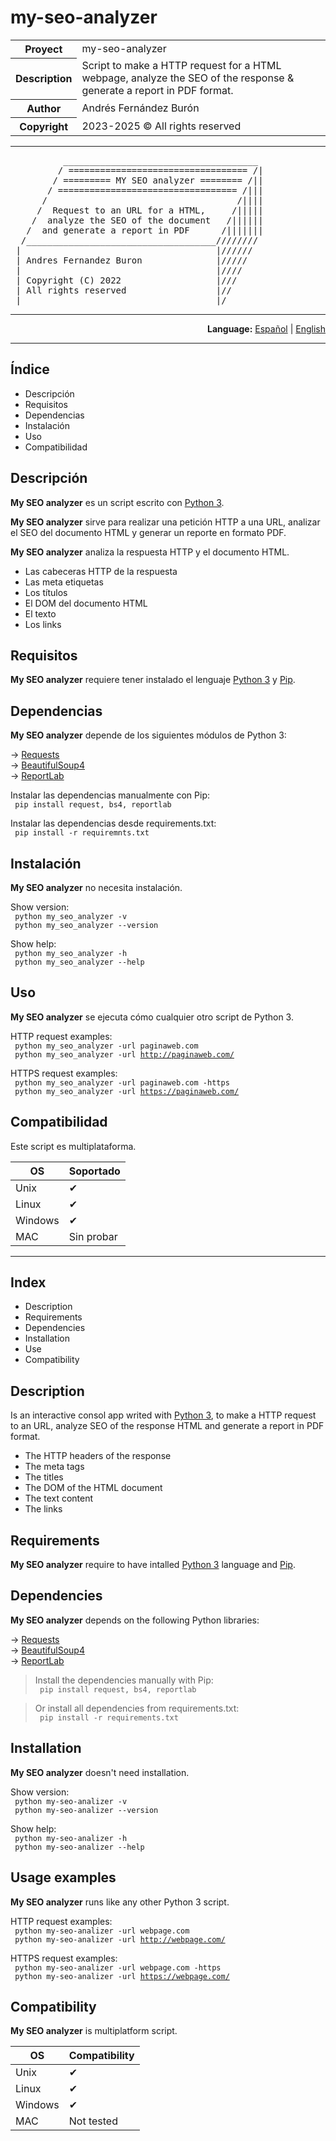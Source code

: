 # my-seo-analyzer 

<div align="center">
  <table border="0" cellpadding="0" cellspacing="0">
    <tbody>
      <tr>
        <th>Proyect</th>
        <td>my-seo-analyzer</td>
      </tr>
      <tr>
        <th>Description</th>
		    <td>Script to make a HTTP request for a HTML webpage, analyze the SEO of the response & generate a report in PDF format.</td>
      </tr>
      <tr>
        <th>Author</th>
        <td>Andrés Fernández Burón</td>
      </tr>
      <tr>
        <th>Copyright</th>
        <td>2023-2025 &copy; All rights reserved</td>
      </tr>
    </tbody>
  </table>
</div>

<div>
<hr>
<pre>
          _____________________________________
         / ================================== /|
        / ========= MY SEO analyzer ======== /||
       / ================================== /|||
      /                                    /||||
     /  Request to an URL for a HTML,     /|||||
    /  analyze the SEO of the document   /||||||
   /  and generate a report in PDF      /|||||||
  /____________________________________////////
 |                                     |//////
 | Andres Fernandez Buron              |/////
 |                                     |////
 | Copyright (C) 2022                  |///
 | All rights reserved                 |//
 |_____________________________________|/
</pre>
<hr>
</div>

<div id="index" align="right">
	<b>Language:</b> <a href="#index-es">Español</a> | <a href="#index-en">English</a>
</div>

<hr>

<div id="index-es">

## Índice

- Descripción
- Requisitos
- Dependencias
- Instalación
- Uso
- Compatibilidad

</div>

<div id="readme-es">  

## Descripción
<b>My SEO analyzer</b> es un script escrito con <a href="https://www.python.org/doc/" target="_blank">Python 3</a>.

<b>My SEO analyzer</b> sirve para realizar una petición HTTP a una URL, analizar el SEO del documento HTML y generar un reporte en formato PDF.

<b>My SEO analyzer</b> analiza la respuesta HTTP y el documento HTML.

- Las cabeceras HTTP de la respuesta
- Las meta etiquetas
- Los títulos
- El DOM del documento HTML
- El texto
- Los links
  
## Requisitos
<b>My SEO analyzer</b> requiere tener instalado el lenguaje <a href="https://www.python.org/downloads/" target="_blank">Python 3</a> y <a href="" target="_blank">Pip</a>.
  
## Dependencias
<b>My SEO analyzer</b> depende de los siguientes módulos de Python 3:  

-> <a href="https://requests.readthedocs.io/en/latest/" target="_blank">Requests</a>  
-> <a href="https://www.crummy.com/software/BeautifulSoup/bs4/doc/" target="_blank">BeautifulSoup4</a>  
-> <a href="" target="_blank">ReportLab</a>  

Instalar las dependencias manualmente con Pip:  
<code> pip install request, bs4, reportlab </code>  

Instalar las dependencias desde requirements.txt:  
<code> pip install -r requiremnts.txt </code>
  
## Instalación  

<b>My SEO analyzer</b> no necesita instalación</a>.    

Show version:  
<code> python my_seo_analyzer -v </code>  
<code> python my_seo_analyzer --version </code>  

Show help:  
<code> python my_seo_analyzer -h </code>  
<code> python my_seo_analyzer --help </code> 
  
## Uso  

<b>My SEO analyzer</b> se ejecuta cómo cualquier otro script de Python 3.  

HTTP request examples:  
<code> python my_seo_analyzer -url paginaweb.com </code>  
<code> python my_seo_analyzer -url http://paginaweb.com/ </code>  

HTTPS request examples:  
<code> python my_seo_analyzer -url paginaweb.com -https </code>  
<code> python my_seo_analyzer -url https://paginaweb.com/ </code>  
  
## Compatibilidad  

Este script es multiplataforma.

<div align="center">

| OS      | Soportado  |
|---------|------------|
| Unix    | &#10004; |
| Linux   | &#10004; |
| Windows | &#10004; |
| MAC     | Sin probar |

</div>

</div>

<hr>

<div id="index-en">

## Index

- Description
- Requirements
- Dependencies
- Installation
- Use
- Compatibility

</div>

<div id="readme-en">

## Description
Is an interactive consol app writed with <a href="https://www.python.org/downloads/" target="_blank">Python 3</a>, to make a HTTP request to an URL, analyze SEO of the response HTML and generate a report in PDF format.  

- The HTTP headers of the response
- The meta tags
- The titles
- The DOM of the HTML document
- The text content
- The links 
  
## Requirements

<b>My SEO analyzer</b> require to have intalled <a href="https://www.python.org/downloads/" target="_blank">Python 3</a> language and <a href="">Pip</a>.
  
## Dependencies

<b>My SEO analyzer</b> depends on the following Python libraries:  

-> <a href="https://requests.readthedocs.io/en/latest/" target="_blank">Requests</a>  
-> <a href="https://www.crummy.com/software/BeautifulSoup/bs4/doc/" target="_blank">BeautifulSoup4</a>  
-> <a href="">ReportLab</a>  

> Install the dependencies manually with Pip:  
> <code> pip install request, bs4, reportlab </code>  

> Or install all dependencies from requirements.txt:  
> <code> pip install -r requirements.txt </code>  
  
## Installation
<b>My SEO analyzer</b> doesn't need installation.  

Show version:  
<code> python my-seo-analizer -v </code>  
<code> python my-seo-analizer --version </code>

Show help:  
<code> python my-seo-analizer -h </code>  
<code> python my-seo-analizer --help </code>  

## Usage examples

<b>My SEO analyzer</b> runs like any other Python 3 script.   

HTTP request examples:  
<code> python my-seo-analizer -url webpage.com </code>  
<code> python my-seo-analizer -url http://webpage.com/ </code>  

HTTPS request examples:  
<code> python my-seo-analizer -url webpage.com -https </code>  
<code> python my-seo-analizer -url https://webpage.com/ </code>  
  
## Compatibility

<b>My SEO analyzer</b> is multiplatform script.

<div align="center">  

| OS      | Compatibility |
|---------|---------------|
| Unix    | &#10004; |
| Linux   | &#10004; |
| Windows | &#10004; |
| MAC     | Not tested |
  
</div>

</div>
